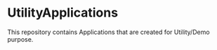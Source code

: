 # UtilityApplications
This repository contains Applications that are created for Utility/Demo purpose.
